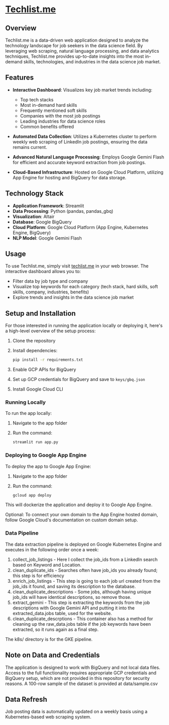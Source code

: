 # [Techlist.me](https://techlist.me)

## Overview

Techlist.me is a data-driven web application designed to analyze the technology landscape for job seekers in the data science field. By leveraging web scraping, natural language processing, and data analytics techniques, Techlist.me provides up-to-date insights into the most in-demand skills, technologies, and industries in the data science job market.

## Features

- **Interactive Dashboard**: Visualizes key job market trends including:
  - Top tech stacks
  - Most in-demand hard skills
  - Frequently mentioned soft skills
  - Companies with the most job postings
  - Leading industries for data science roles
  - Common benefits offered

- **Automated Data Collection**: Utilizes a Kubernetes cluster to perform weekly web scraping of LinkedIn job postings, ensuring the data remains current.

- **Advanced Natural Language Processing**: Employs Google Gemini Flash for efficient and accurate keyword extraction from job postings.

- **Cloud-Based Infrastructure**: Hosted on Google Cloud Platform, utilizing App Engine for hosting and BigQuery for data storage.

## Technology Stack

- **Application Framework**: Streamlit
- **Data Processing**: Python (pandas, pandas_gbq)
- **Visualization**: Altair
- **Database**: Google BigQuery
- **Cloud Platform**: Google Cloud Platform (App Engine, Kubernetes Engine, BigQuery)
- **NLP Model**: Google Gemini Flash

## Usage

To use Techlist.me, simply visit [techlist.me](https://techlist.me) in your web browser. The interactive dashboard allows you to:

- Filter data by job type and company
- Visualize top keywords for each category (tech stack, hard skills, soft skills, company, industries, benefits)
- Explore trends and insights in the data science job market

## Setup and Installation

For those interested in running the application locally or deploying it, here's a high-level overview of the setup process:

1. Clone the repository
2. Install dependencies:

   ```bash
   pip install -r requirements.txt
   ```

3. Enable GCP APIs for BigQuery
4. Set up GCP credentials for BigQuery and save to `keys/gbq.json`
5. Install Google Cloud CLI

### Running Locally

To run the app locally:

1. Navigate to the app folder
2. Run the command:

   ```bash
   streamlit run app.py
   ```

### Deploying to Google App Engine

To deploy the app to Google App Engine:

1. Navigate to the app folder
2. Run the command:

   ```bash
   gcloud app deploy
   ```

This will dockerize the application and deploy it to Google App Engine.

Optional: To connect your own domain to the App Engine hosted domain, follow Google Cloud's documentation on custom domain setup.

### Data Pipeline

The data extraction pipeline is deployed on Google Kubernetes Engine and executes in the following order once a week:

1. collect_job_listings - Here I collect the job_ids from a LinkedIn search based on Keyword and Location.
2. clean_duplicate_ids - Searches often have job_ids you already found; this step is for efficiency
3. enrich_job_listings - This step is going to each job url created from the job_ids it found, and saving its description to the database.
4. clean_duplicate_descriptions - Some jobs, although having unique job_ids will have identical descriptions, so remove those.
5. extract_gemini - This step is extracting the keywords from the job descriptions with Google Gemini API and putting it into the extracted_data.jobs table, used for the website.
6. clean_duplicate_descrptions - This container also has a method for cleaning up the raw_data.jobs table if the job keywords have been extracted, so it runs again as a final step.

The k8s/ directory is for the GKE pipeline.

## Note on Data and Credentials

The application is designed to work with BigQuery and not local data files. Access to the full functionality requires appropriate GCP credentials and BigQuery setup, which are not provided in this repository for security reasons. A 100-row sample of the dataset is provided at data/sample.csv

## Data Refresh

Job posting data is automatically updated on a weekly basis using a Kubernetes-based web scraping system.
